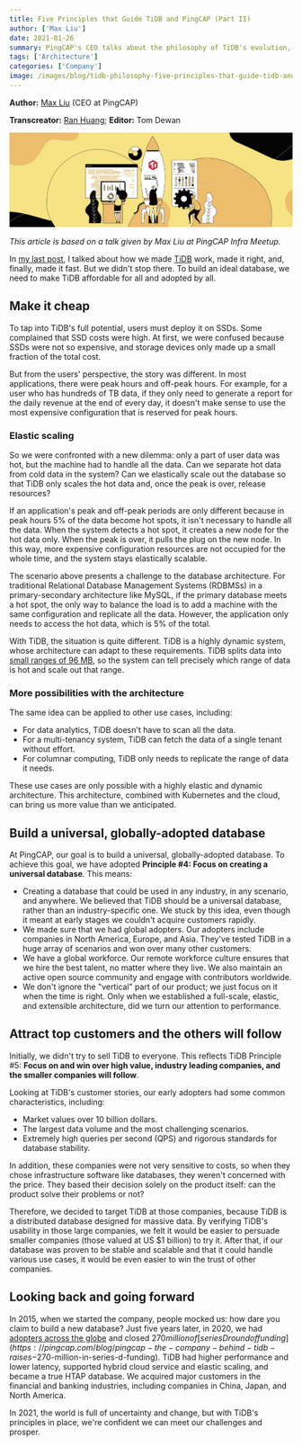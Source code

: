 ```yaml
---
title: Five Principles that Guide TiDB and PingCAP (Part II)
author: ['Max Liu']
date: 2021-01-26
summary: PingCAP's CEO talks about the philosophy of TiDB's evolution, focusing on two more principles.
tags: ['Architecture']
categories: ['Company']
image: /images/blog/tidb-philosophy-five-principles-that-guide-tidb-and-pingcap.jpg
---
```


**Author:** [Max Liu](https://github.com/ngaut) (CEO at PingCAP)

**Transcreator:** [Ran Huang](https://github.com/ran-huang); **Editor:** Tom Dewan

![Five Principles that Guide TiDB and PingCAP](media/tidb-philosophy-five-principles-that-guide-tidb-and-pingcap.jpg)

_This article is based on a talk given by Max Liu at PingCAP Infra Meetup._

In [my last post](https://pingcap.com/blog/five-principles-that-guide-tidb-and-pingcap), I talked about how we made [TiDB](https://docs.pingcap.com/tidb/stable) work, made it right, and, finally, made it fast. But we didn't stop there. To build an ideal database, we need to make TiDB affordable for all and adopted by all.

## Make it cheap

To tap into TiDB's full potential, users must deploy it on SSDs. Some complained that SSD costs were high. At first, we were confused because SSDs were not so expensive, and storage devices only made up a small fraction of the total cost.

But from the users' perspective, the story was different. In most applications, there were peak hours and off-peak hours. For example, for a user who has hundreds of TB data, if they only need to generate a report for the daily revenue at the end of every day, it doesn't make sense to use the most expensive configuration that is reserved for peak hours.

### Elastic scaling

So we were confronted with a new dilemma: only a part of user data was hot, but the machine had to handle all the data. Can we separate hot data from cold data in the system? Can we elastically scale out the database so that TiDB only scales the hot data and, once the peak is over, release resources?

If an application's peak and off-peak periods are only different because in peak hours 5% of the data become hot spots, it isn't necessary to handle all the data. When the system detects a hot spot, it creates a new node for the hot data only. When the peak is over, it pulls the plug on the new node. In this way, more expensive configuration resources are not occupied for the whole time, and the system stays elastically scalable.

The scenario above presents a challenge to the database architecture. For traditional Relational Database Management Systems (RDBMSs) in a primary-secondary architecture like MySQL, if the primary database meets a hot spot, the only way to balance the load is to add a machine with the same configuration and replicate all the data. However, the application only needs to access the hot data, which is 5% of the total.

With TiDB, the situation is quite different. TiDB is a highly dynamic system, whose architecture can adapt to these requirements. TiDB splits data into [small ranges of 96 MB](https://docs.pingcap.com/tidb/stable/glossary#regionpeerraft-group), so the system can tell precisely which range of data is hot and scale out that range.

### More possibilities with the architecture

The same idea can be applied to other use cases, including:

* For data analytics, TiDB doesn't have to scan all the data.
* For a multi-tenancy system, TiDB can fetch the data of a single tenant without effort.
* For columnar computing, TiDB only needs to replicate the range of data it needs.

These use cases are only possible with a highly elastic and dynamic architecture. This architecture, combined with Kubernetes and the cloud, can bring us more value than we anticipated.

## Build a universal, globally-adopted database

At PingCAP, our goal is to build a universal, globally-adopted database. To achieve this goal, we have adopted **Principle #4: Focus on creating a universal database**. This means:

* Creating a database that could be used in any industry, in any scenario, and anywhere. We believed that TiDB should be a universal database, rather than an industry-specific one. We stuck by this idea, even though it meant at early stages we couldn't acquire customers rapidly.
* We made sure that we had global adopters. Our adopters include companies in North America, Europe, and Asia. They've tested TiDB in a huge array of scenarios and won over many other customers.
* We have a global workforce. Our remote workforce culture ensures that we hire the best talent, no matter where they live. We also maintain an active open source community and engage with contributors worldwide.
* We don't ignore the "vertical" part of our product; we just focus on it when the time is right. Only when we established a full-scale, elastic, and extensible architecture, did we turn our attention to performance.

## Attract top customers and the others will follow

Initially, we didn't try to sell TiDB to everyone. This reflects TiDB Principle #5: **Focus on and win over high value, industry leading companies, and the smaller companies will follow**.

Looking at TiDB's customer stories, our early adopters had some common characteristics, including:

* Market values over 10 billion dollars.
* The largest data volume and the most challenging scenarios.
* Extremely high queries per second (QPS) and rigorous standards for database stability.

In addition, these companies were not very sensitive to costs, so when they chose infrastructure software like databases, they weren't concerned with the price. They based their decision solely on the product itself: can the product solve their problems or not?

Therefore, we decided to target TiDB at those companies, because TiDB is a distributed database designed for massive data. By verifying TiDB's usability in those large companies, we felt it would be easier to persuade smaller companies (those valued at US $1 billion) to try it. After that, if our database was proven to be stable and scalable and that it could handle various use cases, it would be even easier to win the trust of other companies.

## Looking back and going forward

In 2015, when we started the company, people mocked us: how dare you claim to build a new database? Just five years later, in 2020, we had [adopters across the globe](https://docs.pingcap.com/tidb/stable/adopters) and closed $270 million of [series D round of funding](https://pingcap.com/blog/pingcap-the-company-behind-tidb-raises-$270-million-in-series-d-funding). TiDB had higher performance and lower latency, supported hybrid cloud service and elastic scaling, and became a true HTAP database. We acquired major customers in the financial and banking industries, including companies in China, Japan, and North America.

In 2021, the world is full of uncertainty and change, but with TiDB's principles in place, we're confident we can meet our challenges and prosper.
